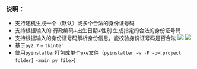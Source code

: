 ### 说明：

- 支持随机生成一个（默认）或多个合法的身份证号码
- 支持根据输入的 行政编码+出生日期+性别 生成指定的合法的身份证号码
- 支持根据输入的身份证号码解析身份信息，能校验身份证号码是否合法
![](https://github.com/luochun3731/id_card/blob/master/files/1.jpg)
![](https://github.com/luochun3731/id_card/blob/master/files/2.jpg)
- 基于`py2.7` + `tkinter`
- 使用`pyinstaller`打包成单个`exe`文件（`pyinstaller -w -F -p=[project folder] <main py file>`）

